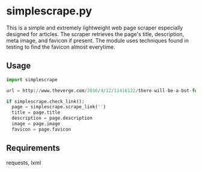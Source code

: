# simplescrape.py

This is a simple and extremely lightweight web page scraper especially designed for articles. The scraper retrieves the page's title, description, meta image, and favicon if present. The module uses techniques found in testing to find the favicon almost everytime.

## Usage
```python
import simplescrape

url = http://www.theverge.com/2016/4/12/11416122/there-will-be-a-bot-for-everything

if simplescrape.check_link():
  page = simplescrape.scrape_link('')
  title = page.title
  description = page.description
  image = page.image
  favicon = page.favicon
```

## Requirements
requests, lxml
